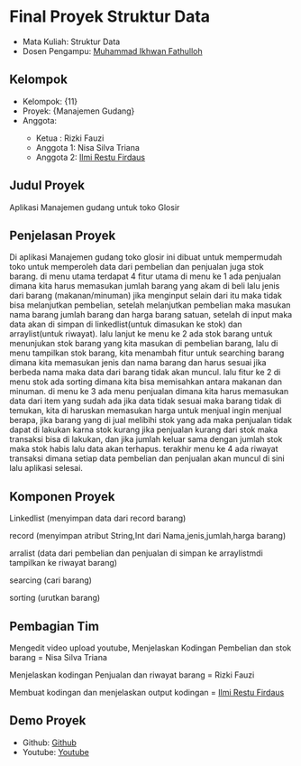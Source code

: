 # Final Proyek Struktur Data
<ul>
  <li>Mata Kuliah: Struktur Data</li>
  <li>Dosen Pengampu: <a href="https://github.com/Muhammad-Ikhwan-Fathulloh">Muhammad Ikhwan Fathulloh</a></li>
</ul>

## Kelompok
<ul>
  <li>Kelompok: {11}</li>
  <li>Proyek: {Manajemen Gudang}</li>
  <li>Anggota:</li>
             
  <ul>
    <li>Ketua    : Rizki Fauzi</a></li>
    <li>Anggota 1: Nisa Silva Triana</a></li>
    <li>Anggota 2: <a href="https://github.com/Ilmi-Restu-Firdaus">Ilmi Restu Firdaus</a></li>
  </ul>
</ul>

## Judul Proyek
<p>Aplikasi Manajemen gudang untuk toko Glosir</p>

## Penjelasan Proyek
<p>Di aplikasi Manajemen gudang toko glosir ini dibuat untuk mempermudah toko untuk memperoleh data dari pembelian dan penjualan juga stok barang.
di menu utama terdapat 4 fitur utama di menu ke 1 ada penjualan dimana kita harus memasukan jumlah barang yang akam di beli lalu jenis dari barang (makanan/minuman) jika menginput selain dari itu maka tidak bisa melanjutkan pembelian, setelah melanjutkan pembelian maka masukan nama barang jumlah barang dan harga barang satuan, setelah di input maka data akan di simpan di linkedlist(untuk dimasukan ke stok) dan arraylist(untuk riwayat). lalu lanjut ke menu ke 2 ada stok barang untuk menunjukan stok barang yang kita masukan di pembelian barang, lalu di menu tampilkan stok barang, kita menambah fitur untuk searching barang dimana kita memasukan jenis dan nama barang dan harus sesuai jika berbeda nama maka data dari barang tidak akan muncul. lalu fitur ke 2 di menu stok ada sorting dimana kita bisa memisahkan antara makanan dan minuman. di menu ke 3 ada menu penjualan dimana kita harus memasukan data dari item yang sudah ada jika data tidak sesuai maka barang tidak di temukan, kita di haruskan memasukan harga untuk menjual ingin menjual berapa, jika barang yang di jual melibihi stok yang ada maka penjualan tidak dapat di lakukan karna stok kurang jika penjualan kurang dari stok maka transaksi bisa di lakukan, dan jika jumlah keluar sama dengan jumlah stok maka stok habis lalu data akan terhapus. terakhir menu ke 4 ada riwayat transaksi dimana setiap data pembelian dan penjualan akan muncul di sini lalu aplikasi selesai.
  
  
## Komponen Proyek 
<p>Linkedlist (menyimpan data dari record barang)</p>
<p>record (menyimpan atribut String,Int dari Nama,jenis,jumlah,harga barang)</p>
<p>arralist (data dari pembelian dan penjualan di simpan ke arraylistmdi tampilkan ke riwayat barang)</p>
<p>searcing (cari barang)</p>
<p>sorting (urutkan barang)</p>

## Pembagian Tim
<p>Mengedit video upload youtube, Menjelaskan Kodingan Pembelian dan stok barang    = Nisa Silva Triana<p> 
<p>Menjelaskan kodingan Penjualan dan riwayat barang = Rizki Fauzi<p>
<p>Membuat kodingan dan menjelaskan output kodingan  = <a href="https://github.com/Ilmi-Restu-Firdaus">Ilmi Restu Firdaus</a></li>

## Demo Proyek
<ul>
  <li>Github: <a href="https://github.com/Ilmi-Restu-Firdaus/Struktur-data-UAS/blob/main/KODIGAN_UAS_SD.java">Github</a></li>
  <li>Youtube: <a href="">Youtube</a></li>
</ul>
